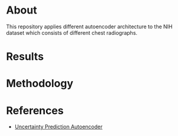 # About
This repository applies different autoencoder architecture to the NIH dataset which consists of different chest radiographs.

# Results

# Methodology


# References
- [Uncertainty Prediction Autoencoder](https://github.com/dbbbbm/UAE)